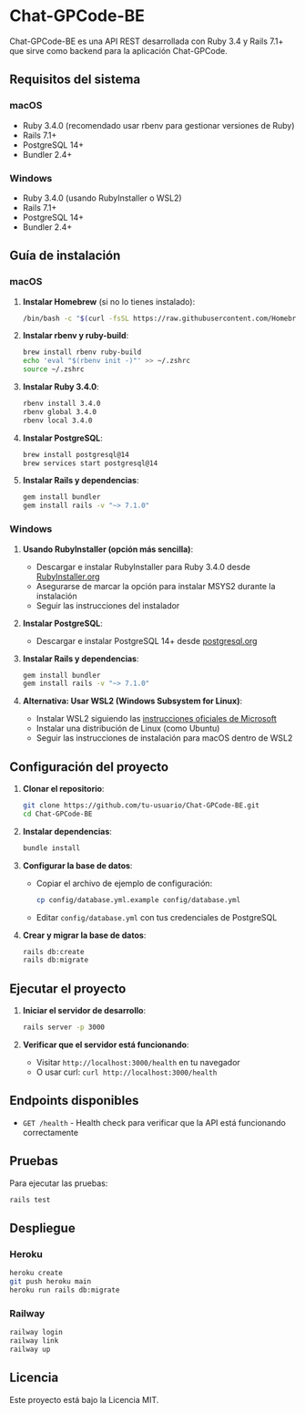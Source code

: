 # Chat-GPCode-BE

Chat-GPCode-BE es una API REST desarrollada con Ruby 3.4 y Rails 7.1+ que sirve como backend para la aplicación Chat-GPCode.

## Requisitos del sistema

### macOS

- Ruby 3.4.0 (recomendado usar rbenv para gestionar versiones de Ruby)
- Rails 7.1+
- PostgreSQL 14+
- Bundler 2.4+

### Windows

- Ruby 3.4.0 (usando RubyInstaller o WSL2)
- Rails 7.1+
- PostgreSQL 14+
- Bundler 2.4+

## Guía de instalación

### macOS

1. **Instalar Homebrew** (si no lo tienes instalado):

   ```bash
   /bin/bash -c "$(curl -fsSL https://raw.githubusercontent.com/Homebrew/install/HEAD/install.sh)"
   ```

2. **Instalar rbenv y ruby-build**:

   ```bash
   brew install rbenv ruby-build
   echo 'eval "$(rbenv init -)"' >> ~/.zshrc
   source ~/.zshrc
   ```

3. **Instalar Ruby 3.4.0**:

   ```bash
   rbenv install 3.4.0
   rbenv global 3.4.0
   rbenv local 3.4.0
   ```

4. **Instalar PostgreSQL**:

   ```bash
   brew install postgresql@14
   brew services start postgresql@14
   ```

5. **Instalar Rails y dependencias**:
   ```bash
   gem install bundler
   gem install rails -v "~> 7.1.0"
   ```

### Windows

1. **Usando RubyInstaller (opción más sencilla)**:

   - Descargar e instalar RubyInstaller para Ruby 3.4.0 desde [RubyInstaller.org](https://rubyinstaller.org/)
   - Asegurarse de marcar la opción para instalar MSYS2 durante la instalación
   - Seguir las instrucciones del instalador

2. **Instalar PostgreSQL**:

   - Descargar e instalar PostgreSQL 14+ desde [postgresql.org](https://www.postgresql.org/download/windows/)

3. **Instalar Rails y dependencias**:

   ```bash
   gem install bundler
   gem install rails -v "~> 7.1.0"
   ```

4. **Alternativa: Usar WSL2 (Windows Subsystem for Linux)**:
   - Instalar WSL2 siguiendo las [instrucciones oficiales de Microsoft](https://docs.microsoft.com/en-us/windows/wsl/install)
   - Instalar una distribución de Linux (como Ubuntu)
   - Seguir las instrucciones de instalación para macOS dentro de WSL2

## Configuración del proyecto

1. **Clonar el repositorio**:

   ```bash
   git clone https://github.com/tu-usuario/Chat-GPCode-BE.git
   cd Chat-GPCode-BE
   ```

2. **Instalar dependencias**:

   ```bash
   bundle install
   ```

3. **Configurar la base de datos**:

   - Copiar el archivo de ejemplo de configuración:
     ```bash
     cp config/database.yml.example config/database.yml
     ```
   - Editar `config/database.yml` con tus credenciales de PostgreSQL

4. **Crear y migrar la base de datos**:
   ```bash
   rails db:create
   rails db:migrate
   ```

## Ejecutar el proyecto

1. **Iniciar el servidor de desarrollo**:

   ```bash
   rails server -p 3000
   ```

2. **Verificar que el servidor está funcionando**:
   - Visitar `http://localhost:3000/health` en tu navegador
   - O usar curl: `curl http://localhost:3000/health`

## Endpoints disponibles

- `GET /health` - Health check para verificar que la API está funcionando correctamente

## Pruebas

Para ejecutar las pruebas:

```bash
rails test
```

## Despliegue

### Heroku

```bash
heroku create
git push heroku main
heroku run rails db:migrate
```

### Railway

```bash
railway login
railway link
railway up
```

## Licencia

Este proyecto está bajo la Licencia MIT.
